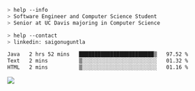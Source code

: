 ```bash
> help --info
> Software Engineer and Computer Science Student
> Senior at UC Davis majoring in Computer Science
```

```bash
> help --contact
> linkedin: saigonuguntla
```

<!--START_SECTION:waka-->

```txt
Java   2 hrs 52 mins   ████████████████████████▒   97.52 %
Text   2 mins          ▒░░░░░░░░░░░░░░░░░░░░░░░░   01.32 %
HTML   2 mins          ▒░░░░░░░░░░░░░░░░░░░░░░░░   01.16 %
```

<!--END_SECTION:waka-->

![](https://komarev.com/ghpvc/?username=saigonu&color=6A8AFF)

